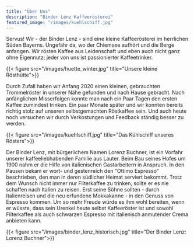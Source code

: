 ```yaml
---
title: "Über Uns"
description: "Binder Lenz Kaffeerösterei"
featured_image: "/images/kuehlschiff.jpg"
---
```


Servus!
Wir - der Binder Lenz - sind eine kleine Kaffeerösterei im herrlichen Süden Bayerns.
Ungefähr da, wo der Chiemsee aufhört und die Berge anfangen.
Wir rösten Kaffee aus Leidenschaft und eben auch nicht ganz ohne Eigennutz;
jeder von uns ist passionierter Kaffeetrinker.

{{< figure src="/images/huette_winter.jpg" title="Unsere kleine Rösthütte">}}

Durch Zufall haben wir Anfang 2020 einen kleinen, gebrauchten Trommelröster in unserer Nähe gefunden und nach Hause gebracht.
Nach anfänglichen Misserfolgen konnte man nach ein Paar Tagen den ersten Kaffee zumindest trinken.
Ein paar Monate später und wir konnten bereits richtig stolz auf unseren selbstgemachten Röstkaffee sein.
Und auch heute noch versuchen wir durch Verkostungen und Feedback ständig besser zu werden.

{{< figure src="/images/kuehlschiff.jpg" title="Das Kühlschiff unseres Rösters">}}

Der Binder Lenz, mit bürgerlichem Namen Lorenz Buchner, ist ein Vorfahr unserer kaffeeliebhabenden Familie aus Lauter.
Beim Bau seines Hofes um 1900 nahm er die Hilfe von italienischen Gastarbeitern in Anspruch.
In den Pausen bekam er wort- und gestenreich den "Ottimo Espresso" beschrieben, den man in deren südlicher Heimat serviert bekommt.
Trotz dem Wunsch nicht immer nur Filterkaffee zu trinken, sollte er es nie schaffen nach Italien zu reisen.
Erst seine Söhne sollten - durch Italienreisen und die neu erfundene Mokkakanne - in den Genuss von Espresso kommen.
Um so mehr Freude würde es ihm wohl bereiten, wenn er wüsste, dass sein Urenkel heute selbst Kaffeeröster ist und sowohl Filterkaffee als auch schwarzen Espresso mit italienisch anmutender Crema anbieten kann.

{{< figure src="/images/binder_lenz_historisch.jpg" title="Der Binder Lenz: Lorenz Buchner">}}
